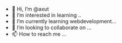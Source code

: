 - 👋 Hi, I’m @axut
- 👀 I’m interested in learning ..
- 🌱 I’m currently learning webdevelopment...
- 💞️ I’m looking to collaborate on ...
- 📫 How to reach me ...

<!---
axut/axut is a ✨ special ✨ repository because its `README.md` (this file) appears on your GitHub profile.
You can click the Preview link to take a look at your changes.
--->
